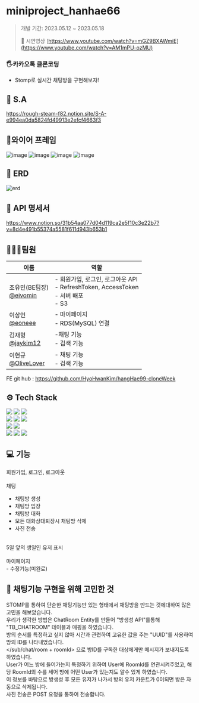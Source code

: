 
# miniproject_hanhae66

>개발 기간: 2023.05.12 ~ 2023.05.18</p>🎥 시연영상 [https://www.youtube.com/watch?v=mGZ9BXAWmiE](https://www.youtube.com/watch?v=AM1mPU-ozMU)

### 🖐카카오톡 클론코딩
  - Stomp로 실시간 채팅방을 구현해보자!

## 📃 S.A
https://rough-steam-f82.notion.site/S-A-e994ea0da5824fd49913e2efcf4663f3

## 📜와이어 프레임
![image](https://github.com/OliveLover/CloneProject15/assets/118647313/3502ba3e-640b-480d-bb2e-59ba1463a587)
![image](https://github.com/OliveLover/CloneProject15/assets/118647313/07d2ef01-a6cd-4917-b4a1-19d52f8c96a1)
![image](https://github.com/OliveLover/CloneProject15/assets/118647313/417eaac7-7525-4674-b5fb-1a164ae1bf45)
![image](https://github.com/OliveLover/CloneProject15/assets/118647313/0a84ba4a-01d3-4a18-91d4-2b3676f68dc3)


## 📰 ERD
![erd](https://github.com/OliveLover/CloneProject15/assets/118647313/98c1b106-6bf5-458b-bf32-84c11b0e5431)



## 📖 API 명세서
https://www.notion.so/31b54aa077d04d119ca2e5f10c3e22b7?v=8d4e491b55374a5581f611d943b653b1

## 👨‍👩‍👧팀원
|이름|역할|
|------|---|
|조유민(BE팀장)</br>[@eivomin](https://github.com/eivomin)|- 회원가입, 로그인, 로그아웃 API</br>- RefreshToken, AccessToken</br>- 서버 배포</br>- S3|
|이상언</br>[@eoneee](https://github.com/eoneee)|- 마이페이지</br>- RDS(MySQL) 연결 </br>|
|김재형</br>[@jaykim12](https://github.com/jaykim12)|-채팅 기능</br>- 검색 기능|
|이현규</br>[@OliveLover](https://github.com/OliveLover)|- 채팅 기능</br>- 검색 기능|

FE git hub : https://github.com/HyoHwanKim/hangHae99-cloneWeek

## ⚙️ Tech Stack
<img src="https://img.shields.io/badge/java-007396?style=for-the-badge&logo=java&logoColor=white"> <img src="https://img.shields.io/badge/spring-6DB33F?style=for-the-badge&logo=spring&logoColor=white"> <img src="https://img.shields.io/badge/springboot-6DB33F?style=for-the-badge&logo=springboot&logoColor=white"> <br>
<img src="https://img.shields.io/badge/react-61DAFB?style=for-the-badge&logo=react&logoColor=black"> <img src="https://img.shields.io/badge/html5-E34F26?style=for-the-badge&logo=html5&logoColor=white"> <img src="https://img.shields.io/badge/css-1572B6?style=for-the-badge&logo=css3&logoColor=white"> <br>
<img src="https://img.shields.io/badge/mysql-4479A1?style=for-the-badge&logo=mysql&logoColor=white"> <img src="https://img.shields.io/badge/amazonaws-232F3E?style=for-the-badge&logo=amazonaws&logoColor=white"> <br>
<img src="https://img.shields.io/badge/git-F05032?style=for-the-badge&logo=git&logoColor=white"> <img src="https://img.shields.io/badge/github-181717?style=for-the-badge&logo=github&logoColor=white"> <img src="https://img.shields.io/badge/gradle-02303A?style=for-the-badge&logo=gradle&logoColor=white">

## 💻 기능
회원가입, 로그인, 로그아웃</br>
</br>
채팅</br>
- 채팅방 생성
- 채팅방 입장
- 채팅방 대화
- 모든 대화상대퇴장시 채팅방 삭제
- 사진 전송</br>
</br>
5일 앞의 생일인 유저 표시</br>
</br>
마이페이지</br>
- 수정기능(미완료)

## 🚩 채팅기능 구현을 위해 고민한 것

STOMP를 통하여 단순한 채팅기능만 있는 형태에서 채팅방을 만드는 것에대하여 많은 고민을 해보았습니다.</br>
우리가 생각한 방법은 ChatRoom Entity를 만들어 "방생성 API"를통해 "TB_CHATROOM" 테이블과 매핑을 하였습니다.</br>
방의 순서를 특정하고 싶지 않아 시간과 관련하여 고유한 값을 주는 "UUID"를 사용하여 방의 ID를 나타내었습니다.</br>
</sub/chat/room + roomId> 으로 방ID를 구독한 대상에게만 메시지가 보내지도록 하였습니다.</br>
User가 어느 방에 들어가는지 특정하기 위하여 User에 RoomId를 연관시켜주었고, 해당 RoomId의 수를 세어
방에 어떤 User가 있는지도 알수 있게 하였습니다.</br>
이 정보를 바탕으로 방생성 후 모든 유저가 나가서 방의 유저 카운트가 0이되면 방은 자동으로 삭제됩니다.</br>
사진 전송은 POST 요청을 통하여 전송합니다.
